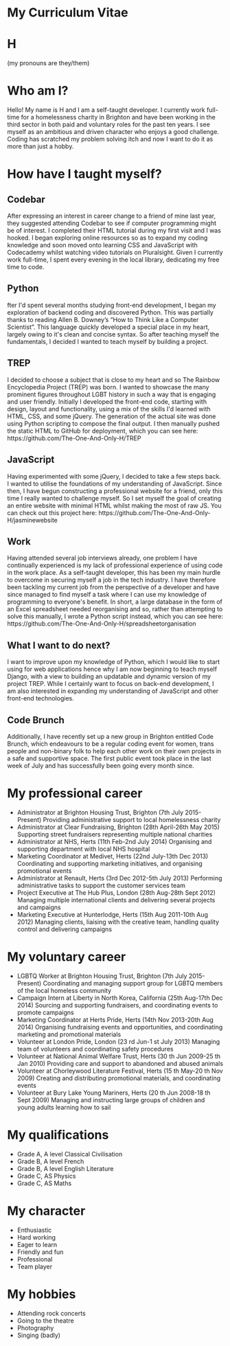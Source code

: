 # My Curriculum Vitae

<h1>H</h1>
<p>(my pronouns are they/them)</p>

<h1>Who am I?</h1>
<p>Hello! My name is H and I am a self-taught developer. I currently work full-time for a homelessness charity in Brighton and have been working in the third sector in both paid and voluntary roles for the past ten years. I see myself as an ambitious and driven character who enjoys a good challenge. Coding has scratched my problem solving itch and now I want to do it as more than just a hobby.</p>


<h1>How have I taught myself?</h1>
<h2>Codebar</h2>
<p>After expressing an interest in career change to a friend of mine last year, they suggested attending Codebar to see if computer programming might be of interest. I completed their HTML tutorial during my first visit and I was hooked. I began exploring online resources so as to expand my coding knowledge and soon moved onto learning CSS and JavaScript with Codecademy whilst watching video tutorials on Pluralsight. Given I currently work full-time, I spent every evening in the local library, dedicating my free time to code.</p> 

<h2>Python</h2>
<p>fter I'd spent several months studying front-end development, I began my exploration of backend coding and discovered Python. This was partially thanks to reading Allen B. Downey’s “How to Think Like a Computer Scientist”. This language quickly developed a special place in my heart, largely owing to it's clean and concise syntax. So after teaching myself the fundamentals, I decided I wanted to teach myself by building a project.</p>

<h2>TREP</h2>
<p>I decided to choose a subject that is close to my heart and so The Rainbow Encyclopedia Project (TREP) was born. I wanted to showcase the many prominent figures throughout LGBT history in such a way that is engaging and user friendly. Initially I developed the front-end code, starting with design, layout and functionality, using a mix of the skills I'd learned with HTML, CSS, and some jQuery. The generation of the actual site was done using Python scripting to compose the final output. I then manually pushed the static HTML to GitHub for deployment, which you can see here: https://github.com/The-One-And-Only-H/TREP</p> 

<h2>JavaScript</h2>
<p>Having experimented with some jQuery, I decided to take a few steps back. I wanted to utilise the foundations of my understanding of JavaScript. Since then, I have begun constructing a professional website for a friend, only this time I really wanted to challenge myself. So I set myself the goal of creating an entire website with minimal HTML whilst making the most of raw JS. You can check out this project here: https://github.com/The-One-And-Only-H/jasminewebsite</p>
  
<h2>Work</h2>
<p>Having attended several job interviews already, one problem I have continually experienced is my lack of professional experience of using code in the work place. As a self-taught developer, this has been my main hurdle to overcome in securing myself a job in the tech industry. I have therefore been tackling my current job from the perspective of a developer and have since managed to find myself a task where I can use my knowledge of programming to everyone's benefit. In short, a large database in the form of an Excel spreadsheet needed reorganising and so, rather than attempting to solve this manually, I wrote a Python script instead, which you can see here: https://github.com/The-One-And-Only-H/spreadsheetorganisation</p>

<h2>What I want to do next?</h2>
<p>I want to improve upon my knowledge of Python, which I would like to start using for web applications hence why I am now beginning to teach myself Django, with a view to building an updatable and dynamic version of my project TREP. While I certainly want to focus on back-end development, I am also interested in expanding my understanding of JavaScript and other front-end technologies.</p>

<h2>Code Brunch</h2>
<p>Additionally, I have recently set up a new group in Brighton entitled Code Brunch, which endeavours to be a regular coding event for women, trans people and non-binary folk to help each other work on their own projects in a safe and supportive space. The first public event took place in the last week of July and has successfully been going every month since.</p>


<h1>My professional career</h1>

-	Administrator at Brighton Housing Trust, Brighton
(7th July 2015-Present)
Providing administrative support to local homelessness charity
-	Administrator at Clear Fundraising, Brighton 
(28th April-26th May 2015)
Supporting street fundraisers representing multiple national charities
-	Administrator at NHS, Herts 
(11th Feb-2nd July 2014)
Organising and supporting department with local NHS hospital
-	Marketing Coordinator at Medivet, Herts 
(22nd July-13th Dec 2013)
Coordinating and supporting marketing initiatives, and organising promotional events 
-	Administrator at Renault, Herts 
(3rd Dec 2012-5th July 2013)
Performing administrative tasks to support the customer services team
-	Project Executive at The Hub Plus, London 
(28th Aug-28th Sept 2012)
Managing multiple international clients and delivering several projects and campaigns
-	Marketing Executive at Hunterlodge, Herts 
(15th Aug 2011-10th Aug 2012)
Managing clients, liaising with the creative team, handling quality control and delivering campaigns	

<h1>My voluntary career</h1>

-	LGBTQ Worker at Brighton Housing Trust, Brighton 
(7th July 2015-Present)
Coordinating and managing support group for LGBTQ members of the local homeless community
-	Campaign Intern at Liberty in North Korea, California
(25th Aug-17th Dec 2014)
Sourcing and supporting fundraisers, and coordinating events to promote campaigns
-	Marketing Coordinator at Herts Pride, Herts 
(14th Nov 2013-20th Aug 2014)
Organising fundraising events and opportunities, and coordinating marketing and promotional materials
-	Volunteer at London Pride, London
(23 rd Jun-1 st July 2013)
Managing team of volunteers and coordinating safety procedures
-	Volunteer at National Animal Welfare Trust, Herts
(30 th Jun 2009-25 th Jan 2010)
Providing care and support to abandoned and abused animals
-	Volunteer at Chorleywood Literature Festival, Herts
(15 th May-20 th Nov 2009)
Creating and distributing promotional materials, and
coordinating events
-	Volunteer at Bury Lake Young Mariners, Herts
(20 th Jun 2008-18 th Sept 2009)
Managing and instructing large groups of children and young adults learning how to sail

<h1>My qualifications</h1>

-	Grade A, A level Classical Civilisation
-	Grade B, A level French
-	Grade B, A level English Literature
-	Grade C, AS Physics
-	Grade C, AS Maths 	

<h1>My character</h1>

-	Enthusiastic
-	Hard working
-	Eager to learn
-	Friendly and fun
-	Professional 
-	Team player	

<h1>My hobbies</h1>

-	Attending rock concerts
-	Going to the theatre
-	Photography
-	Singing (badly)

